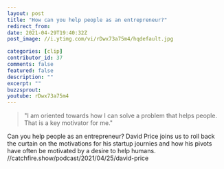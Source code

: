 ```yaml
---
layout: post
title: "How can you help people as an entrepreneur?"
redirect_from:
date: 2021-04-29T19:40:32Z
post_image: //i.ytimg.com/vi/rDwx73a75m4/hqdefault.jpg

categories: [clip]
contributor_id: 37
comments: false
featured: false
description: ""
excerpt: ""
buzzsprout: 
youtube: rDwx73a75m4
---
```

<blockquote>
"I am oriented towards how I can solve a problem that helps people. That is a key motivator for me."
</blockquote>

Can you help people as an entrepreneur? David Price joins us to roll back the curtain on the motivations for his startup journies and how his pivots have often be motivated by a desire to help humans. //catchfire.show/podcast/2021/04/25/david-price